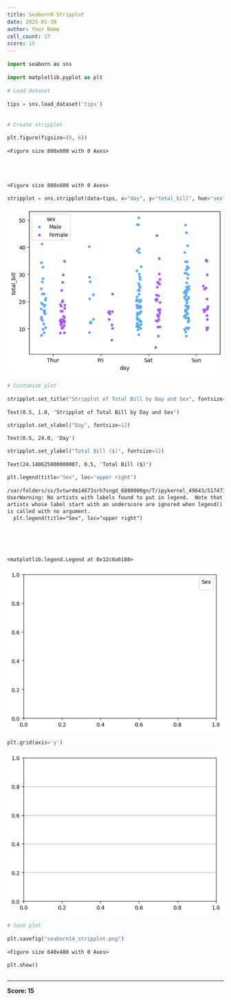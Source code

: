 ```yaml
---
title: Seaborn8 Stripplot
date: 2025-01-30
author: Your Name
cell_count: 17
score: 15
---
```


```python
import seaborn as sns
```


```python
import matplotlib.pyplot as plt
```


```python
# Load dataset
```


```python
tips = sns.load_dataset('tips')
```


```python

# Create stripplot
```


```python
plt.figure(figsize=(8, 6))
```




    <Figure size 800x600 with 0 Axes>




    <Figure size 800x600 with 0 Axes>



```python
stripplot = sns.stripplot(data=tips, x="day", y="total_bill", hue="sex", dodge=True, jitter=True, palette="cool")
```


    
![png](seaborn8_stripplot_files/seaborn8_stripplot_6_0.png)
    



```python
# Customize plot
```


```python
stripplot.set_title("Stripplot of Total Bill by Day and Sex", fontsize=16)
```




    Text(0.5, 1.0, 'Stripplot of Total Bill by Day and Sex')




```python
stripplot.set_xlabel("Day", fontsize=12)
```




    Text(0.5, 24.0, 'Day')




```python
stripplot.set_ylabel("Total Bill ($)", fontsize=12)
```




    Text(24.140625000000007, 0.5, 'Total Bill ($)')




```python
plt.legend(title="Sex", loc="upper right")
```

    /var/folders/ss/5vtwrdm14673srh7sngd_6880000gn/T/ipykernel_49643/517473379.py:1: UserWarning: No artists with labels found to put in legend.  Note that artists whose label start with an underscore are ignored when legend() is called with no argument.
      plt.legend(title="Sex", loc="upper right")





    <matplotlib.legend.Legend at 0x12c8a6180>




    
![png](seaborn8_stripplot_files/seaborn8_stripplot_11_2.png)
    



```python
plt.grid(axis='y')
```


    
![png](seaborn8_stripplot_files/seaborn8_stripplot_12_0.png)
    



```python
# Save plot
```


```python
plt.savefig("seaborn14_stripplot.png")
```


    <Figure size 640x480 with 0 Axes>



```python
plt.show()
```


```python

```


---
**Score: 15**
